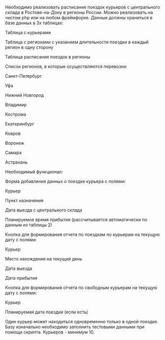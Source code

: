 Необходимо реализовать расписание поездок курьеров с центрального склада в Ростове-на-Дону в регионы России. Можно реализовать на чистом php или на любом фреймфорке. Данные должны храниться в базе данных в 3х таблицах:

Таблица с курьерами

Таблица с регионами с указанием длительности поездки в каждый регион в одну сторону

Таблица расписания поездок в регионы

Список регионов, в которые осуществляются перевозки:

Санкт-Петербург

Уфа

Нижний Новгород

Владимир

Кострома

Екатеринбург

Ковров

Воронеж

Самара

Астрахань

Необходимый функционал:

Форма добавления данных о поездке курьера с полями:

Курьер

Пункт назначения

Дата выезда с центрального склада

Планируемое время прибытия (рассчитывается автоматически по данным из таблицы 2)

Кнопка для формирования отчета по поездкам по курьерам на текущую дату с полями:

Курьер

Место нахождения на текущий день

Дата выезда

Дата прибытия

Кнопка для формирования отчета по свободным курьерам на текущую дату с полями:

Курьер

Планируемая дата поездки (если есть)

Один курьер может находиться одновременно только в одной поездке. 
Базу изначально необходимо заполнить тестовыми данными при помощи скрипта. Курьеров - минимум 10.
